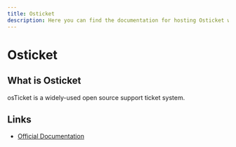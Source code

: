 ```yaml
---
title: Osticket
description: Here you can find the documentation for hosting Osticket with Coolify.
---
```


# Osticket

<ZoomableImage src="/docs/images/services/osticket.png" />

## What is Osticket

osTicket is a widely-used open source support ticket system.

## Links

- [Official Documentation](https://docs.osticket.com/en/latest/?utm_source=coolify.io)
